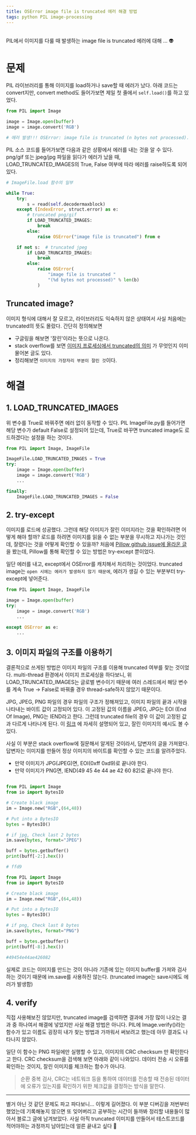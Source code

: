 ```yaml
---
title: OSError image file is truncated 에러 해결 방법
tags: python PIL image-processing
---
```


<br/>
PIL에서 이미지를 다룰 때 발생하는 image file is truncated 에러에 대해 ... 👽
<br/>
<!--more-->

# 문제

PIL 라이브러리를 통해 이미지를 load하거나 save할 때 에러가 났다. 아래 코드는 convert지만, convert method도 들어가보면 제일 첫 줄에서 `self.load()`를 하고 있었다.

```python
from PIL import Image

image = Image.open(buffer)
image = image.convert('RGB')

# 에러 발생!!! OSError: image file is truncated (n bytes not processed).
```

PIL 소스 코드를 들어가보면 다음과 같은 상황에서 에러를 내는 것을 알 수 있다.
png/gif 또는 jpeg/jpg 파일을 읽다가 에러가 났을 때, LOAD_TRUNCATED_IMAGES의 True, False 여부에 따라 에러를 raise하도록 되어있다.

```python
# ImageFile.load 함수의 일부

while True:
    try:
        s = read(self.decodermaxblock)
    except (IndexError, struct.error) as e:
        # truncated png/gif
        if LOAD_TRUNCATED_IMAGES:
            break
        else:
            raise OSError("image file is truncated") from e

    if not s:  # truncated jpeg
        if LOAD_TRUNCATED_IMAGES:
            break
        else:
            raise OSError(
                "image file is truncated "
                "(%d bytes not processed)" % len(b)
            )
```

## Truncated image?

이미지 형식에 대해서 잘 모르고, 라이브러리도 익숙하지 않은 상태여서 사실 처음에는 truncated의 뜻도 몰랐다. 간단히 정의해보면
- 구글링을 해보면 '잘린'이라는 뜻으로 나온다.
- stack overflow를 보면 [이미지 프로세싱에서 truncated의 의미](https://stackoverflow.com/questions/59617636/the-meaning-of-truncation-in-image-processing) 가 무엇인지 이미 물어본 글도 있다.
- 정리해보면 `이미지의 가장자리 부분이 잘린 것`이다.


# 해결

## 1. LOAD_TRUNCATED_IMAGES

위 변수를 True로 바꿔주면 에러 없이 동작할 수 있다. PIL ImageFile.py를 들어가면 해당 변수가 default False로 설정되어 있는데, True로 바꾸면 truncated image도 로드하겠다는 설정을 하는 것이다.

```python
from PIL import Image, ImageFile

ImageFile.LOAD_TRUNCATED_IMAGES = True
try:
    image = Image.open(buffer)
    image = image.convert('RGB')
    ...

finally:
    ImageFile.LOAD_TRUNCATED_IMAGES = False
```

## 2. try-except

이미지를 로드에 성공했다. 그런데 해당 이미지가 잘린 이미지라는 것을 확인하려면 어떻게 해야 할까? 로드를 하려면 이미지를 읽을 수 없는 부분을 무시하고 지나가는 것인데, 잘렸다는 것을 어떻게 확인할 수 있을까?
처음에 [Pillow github issue에 올라온 글](https://github.com/python-pillow/Pillow/issues/3012) 을 봤는데, Pillow를 통해 확인할 수 있는 방법은 try-except 뿐이었다.

일단 에러를 내고, except에서 OSError를 캐치해서 처리하는 것이었다. truncated image는 `open 시에는 에러가 발생하지 않기 때문에`, 에러가 생길 수 있는 부분부터 try-except에 넣어준다.

```python
from PIL import Image, ImageFile

image = Image.open(buffer)
try:
    image = image.convert('RGB')
    ...

except OSError as e:
    ...
```

## 3. 이미지 파일의 구조를 이용하기

결론적으로 쓰게된 방법은 이미지 파일의 구조를 이용해 truncated 여부를 찾는 것이었다. multi-thread 환경에서 이미지 프로세싱을 하다보니, 위 LOAD_TRUNCATED_IMAGES는 글로벌 변수이기 때문에
여러 스레드에서 해당 변수를 계속 True -> False로 바꿔줄 경우 thread-safe하지 않았기 때문이다.

JPG, JPEG, PNG 파일의 경우 파일의 구조가 정해져있고, 이미지 파일의 끝과 시작을 나타내는 바이트 값이 고정되어 있다.
이 고정된 값의 이름을 JPEG, JPG는 EOI (End Of Image), PNG는 IEND라고 한다.
그런데 truncated file의 경우 이 값이 고정된 값과 다르게 나타나게 된다. 이 [링크](https://www.programmersought.com/article/44876269499/) 에 자세히 설명되어 있고, 잘린 이미지의 예시도 볼 수 있다.

사실 이 부분은 stack overflow에 질문해서 알게된 것이라서, 답변자의 글을 가져왔다.
답변자는 이미지를 만들어 정상 이미지의 바이트를 확인할 수 있는 코드를 알려주었다.

- 만약 이미지가 JPG(JPEG)면, EOI(0xff 0xd9)로 끝나야 한다.
- 만약 이미지가 PNG면, IEND(49 45 4e 44 ae 42 60 82)로 끝나야 한다.

```python

from PIL import Image
from io import BytesIO

# Create black image
im = Image.new("RGB",(64,48))

# Put into a BytesIO
bytes = BytesIO()

# if jpg, Check last 2 bytes
im.save(bytes, format="JPEG")

buff = bytes.getbuffer()
print(buff[-2:].hex())

# ffd9
```

```python
from PIL import Image
from io import BytesIO

# Create black image
im = Image.new("RGB",(64,48))

# Put into a BytesIO
bytes = BytesIO()

# if png, Check last 8 bytes
im.save(bytes, format="PNG")

buff = bytes.getbuffer()
print(buff[-8:].hex())

#49454e44ae426082
```

실제로 코드는 이미지를 만드는 것이 아니라 기존에 있는 이미지 buffer를 가져와 검사하는 것이기 때문에 im.save를 사용하진 않는다. (truncated image는 save시에도 에러가 발생함)

## 4. verify

직접 사용해보진 않았지만, truncated image를 검색하면 결과에 가장 많이 나오는 결과 중 하나여서 해결에 넣었지만 사실 해결 방법은 아니다.
PIL에 Image.verify()라는 함수가 있고 이름도 굉장히 내가 찾는 방법과 가까워서 써보려고 했는데 아무 결과도 나타나지 않았다.

일단 이 함수는 PNG 파일에만 실행할 수 있고, 이미지의 CRC checksum 만 확인한다고 한다.
CRC checksum을 검색해 보면 아래와 같이 나와있다. 데이터 전송 시 오류를 확인하는 것이지, 잘린 이미지를 체크하는 함수가 아니다.

> 순환 중복 검사, CRC는 네트워크 등을 통하여 데이터를 전송할 때 전송된 데이터에 오류가 있는지를 확인하기 위한 체크값을 결정하는 방식을 말한다.


---
별거 아닌 것 같던 문제도 파고 파다보니... 이렇게 길어졌다.
이 부분 디버깅을 저번부터 했었는데 기록해놓지 않으면 또 잊어버리고 공부하는 시간이 들까봐 정리할 내용들이 많아서 블로그 글에 남겨보았다.
사실 아직 truncated 이미지를 만들어서 테스트코드를 적어야하는 과정까지 남아있는데 얼른 끝내고 싶다 🥲
